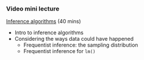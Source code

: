 ### Video mini lecture

[Inference algorithms](https://www.dropbox.com/s/6u9l7tg4l1up6iq/04_vid2_inference_algos.mp4?dl=0) (40 mins)

* Intro to inference algorithms
* Considering the ways data could have happened
   * Frequentist inference: the sampling distribution
   * Frequentist inference for `lm()`
